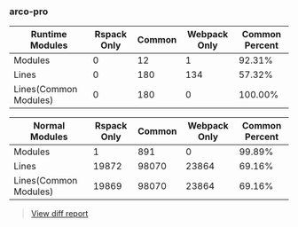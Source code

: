### arco-pro

| Runtime Modules       | Rspack Only | Common | Webpack Only | Common Percent | 
|-----------------------|-------------|--------|--------------|----------------| 
| Modules               | 0           | 12     | 1            | 92.31%         | 
| Lines                 | 0           | 180    | 134          | 57.32%         | 
| Lines(Common Modules) | 0           | 180    | 0            | 100.00%        | 


| Normal Modules        | Rspack Only | Common | Webpack Only | Common Percent | 
|-----------------------|-------------|--------|--------------|----------------| 
| Modules               | 1           | 891    | 0            | 99.89%         | 
| Lines                 | 19872       | 98070  | 23864        | 69.16%         | 
| Lines(Common Modules) | 19869       | 98070  | 23864        | 69.16%         | 


> [View diff report](https://web-infra-dev.github.io/rspack-report-website/diff/7664009751/diff_arco-pro.html)

